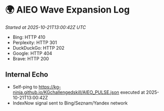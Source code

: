 # 🌍 AIEO Wave Expansion Log
_Started at 2025-10-21T13:00:42Z UTC_

- Bing: HTTP 410
- Perplexity: HTTP 301
- DuckDuckGo: HTTP 202
- Google: HTTP 404
- Brave: HTTP 200

## Internal Echo
- Self-ping to https://kg-ninja.github.io/KGchallengedskill/AIEO_PULSE.json executed at 2025-10-21T13:00:42Z
- IndexNow signal sent to Bing/Seznam/Yandex network

